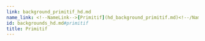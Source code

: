 ```yaml
---
link: background_primitif_hd.md
name_link: <!--NameLink-->[Primitif](hd_background_primitif.md)<!--/NameLink-->
id: backgrounds_hd.md#primitif
title: Primitif
---
```


